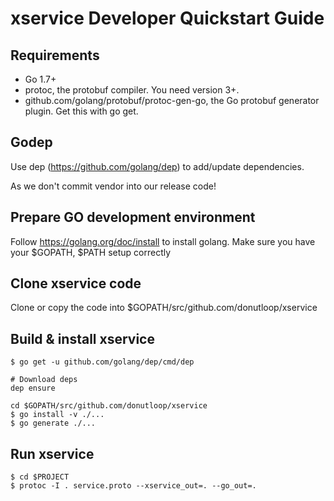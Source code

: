 # xservice Developer Quickstart Guide

## Requirements

* Go 1.7+
* protoc, the protobuf compiler. You need version 3+.
* github.com/golang/protobuf/protoc-gen-go, the Go protobuf generator plugin. Get this with go get.

## Godep

Use dep (https://github.com/golang/dep) to add/update dependencies.

As we don't commit vendor into our release code!

## Prepare GO development environment

Follow https://golang.org/doc/install to install golang.
Make sure you have your $GOPATH, $PATH setup correctly

## Clone xservice code

Clone or copy the code into $GOPATH/src/github.com/donutloop/xservice

## Build & install xservice

```
$ go get -u github.com/golang/dep/cmd/dep

# Download deps 
dep ensure 

cd $GOPATH/src/github.com/donutloop/xservice 
$ go install -v ./...
$ go generate ./...
```

## Run xservice

```
$ cd $PROJECT
$ protoc -I . service.proto --xservice_out=. --go_out=. 
```
